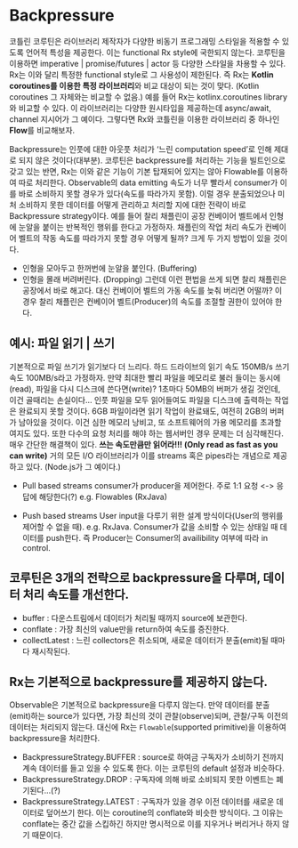 # Backpressure
코틀린 코루틴은 라이브러리 제작자가 다양한 비동기 프로그래밍 스타일을 적용할 수 있도록 언어적 특성을 제공한다. 이는 functional Rx style에 국한되지 않는다. 
코루틴을 이용하면 imperative | promise/futures | actor 등 다양한 스타일을 차용할 수 있다. Rx는 이와 달리 특정한 functional style로 그 사용성이 제한된다. 
즉 Rx는 **Kotlin coroutines를 이용한 특정 라이브러리**와 비교 대상이 되는 것이 맞다. (Kotlin coroutines 그 자체와는 비교할 수 없음.) 
예를 들어 Rx는 kotlinx.coroutines library와 비교할 수 있다. 
이 라이브러리는 다양한 원시타입을 제공하는데 async/await, channel 지시어가 그 예이다.
그렇다면 Rx와 코틀린을 이용한 라이브러리 중 하나인 **Flow**를 비교해보자. 

Backpressure는 인풋에 대한 아웃풋 처리가 ‘느린 computation speed’로 인해 제대로 되지 않은 것이다(대부분).
코루틴은 backpressure를 처리하는 기능을 빌트인으로 갖고 있는 반면, Rx는 이와 같은 기능이 기본 탑재되어 있지는 않아 Flowable를 이용하여 따로 처리한다.
Observable의 data emitting 속도가 너무 빨라서 consumer가 이를 바로 소비하지 못할 경우가 있다(속도를 따라가지 못함). 
이럴 경우 분출되었으나 미처 소비하지 못한 데이터를 어떻게 관리하고 처리할 지에 대한 전략이 바로 Backpressure strategy이다.
예를 들어 찰리 채플린이 공장 컨베이어 벨트에서 인형에 눈알을 붙이는 반복적인 행위를 한다고 가정하자. 
채플린의 작업 처리 속도가 컨베이어 벨트의 작동 속도를 따라가지 못할 경우 어떻게 될까? 크게 두 가지 방법이 있을 것이다.
- 인형을 모아두고 한꺼번에 눈알을 붙인다. (Buffering)
- 인형을 몰래 버려버린다. (Dropping)
그런데 이런 편법을 쓰게 되면 찰리 채플린은 공장에서 바로 해고다. 
대신 컨베이어 벨트의 가동 속도를 늦춰 버리면 어떨까? 이 경우 찰리 채플린은 컨베이어 벨트(Producer)의 속도를 조절할 권한이 있어야 한다.

## 예시: 파일 읽기 | 쓰기
기본적으로 파일 쓰기가 읽기보다 더 느리다. 하드 드라이브의 읽기 속도 150MB/s 쓰기 속도 100MB/s라고 가정하자. 
만약 최대한 빨리 파일을 메모리로 불러 들이는 동시에(read), 파일을 다시 디스크에 쓴다면(write)? 1초마다 50MB의 버퍼가 생길 것인데, 이건 골때리는 손실이다… 
인풋 파일을 모두 읽어들여도 파일을 디스크에 출력하는 작업은 완료되지 못할 것이다.
6GB 파일이라면 읽기 작업이 완료돼도, 여전히 2GB의 버퍼가 남아있을 것이다. 이건 심한 메모리 낭비고, 또 소프트웨어의 가용 메모리를 초과할 여지도 있다. 
또한 다수의 요청 처리를 해야 하는 웹서버인 경우 문제는 더 심각해진다.
매우 간단한 해결책이 있다. **쓰는 속도만큼만 읽어라!!! (Only read as fast as you can write)**
거의 모든 I/O 라이브러리가 이를 streams 혹은 pipes라는 개념으로 제공하고 있다. (Node.js가 그 예이다.)

- Pull based streams
consumer가 producer을 제어한다. 주로 1:1 요청 <-> 응답에 해당한다(?) 
e.g. Flowables (RxJava)

- Push based streams
User input을 다루기 위한 설계 방식이다(User의 행위를 제어할 수 없을 때). 
e.g. RxJava. Consumer가 값을 소비할 수 있는 상태일 때 데이터를 push한다. 즉 Producer는 Consumer의 availibility 여부에 따라 in control.

## 코루틴은 3개의 전략으로 backpressure을 다루며, 데이터 처리 속도를 개선한다. 
- buffer : 다운스트림에서 데이터가 처리될 때까지 source에 보관한다.
- conflate : 가장 최신의 value만을 return하여 속도를 증진한다.
- collectLatest : 느린 collectors은 취소되며, 새로운 데이터가 분출(emit)될 때마다 재시작된다.

## Rx는 기본적으로 backpressure를 제공하지 않는다.
Observable은 기본적으로 backpressure을 다루지 않는다. 만약 데이터를 분출(emit)하는 source가 있다면, 가장 최신의 것이 관찰(observe)되며, 관찰/구독 이전의 데이터는 처리되지 않는다. 
대신에 Rx는 `Flowable`(supported primitive)을 이용하여 backpressure을 처리한다.
- BackpressureStrategy.BUFFER : source로 하여금 구독자가 소비하기 전까지 계속 데이터를 들고 있을 수 있도록 한다. 이는 코루틴의 default 설정과 비슷하다.
- BackpressureStrategy.DROP : 구독자에 의해 바로 소비되지 못한 이벤트는 폐기된다…(?) 
- BackpressureStrategy.LATEST : 구독자가 있을 경우 이전 데이터를 새로운 데이터로 덮어쓰기 한다. 이는 coroutine의 conflate와 비슷한 방식이다. 
그 이유는 conflate는 중간 값을 스킵하긴 하지만 명시적으로 이를 지우거나 버리거나 하지 않기 때문이다. 
